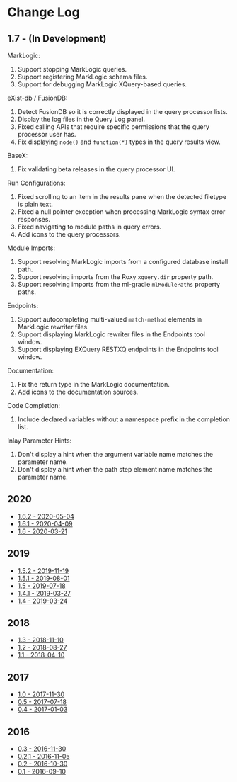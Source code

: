 # Change Log

## 1.7 - (In Development)

MarkLogic:

1.  Support stopping MarkLogic queries.
1.  Support registering MarkLogic schema files.
1.  Support for debugging MarkLogic XQuery-based queries.

eXist-db / FusionDB:

1.  Detect FusionDB so it is correctly displayed in the query processor lists.
1.  Display the log files in the Query Log panel.
1.  Fixed calling APIs that require specific permissions that the query
    processor user has.
1.  Fix displaying `node()` and `function(*)` types in the query results view.

BaseX:

1.  Fix validating beta releases in the query processor UI.

Run Configurations:

1.  Fixed scrolling to an item in the results pane when the detected filetype
    is plain text.
1.  Fixed a null pointer exception when processing MarkLogic syntax error
    responses.
1.  Fixed navigating to module paths in query errors.
1.  Add icons to the query processors.

Module Imports:

1.  Support resolving MarkLogic imports from a configured database install path.
1.  Support resolving imports from the Roxy `xquery.dir` property path.
1.  Support resolving imports from the ml-gradle `mlModulePaths` property paths.

Endpoints:

1.  Support autocompleting multi-valued `match-method` elements in MarkLogic rewriter files.
1.  Support displaying MarkLogic rewriter files in the Endpoints tool window.
1.  Support displaying EXQuery RESTXQ endpoints in the Endpoints tool window.

Documentation:

1.  Fix the return type in the MarkLogic documentation.
1.  Add icons to the documentation sources.

Code Completion:

1.  Include declared variables without a namespace prefix in the completion list.

Inlay Parameter Hints:

1.  Don't display a hint when the argument variable name matches the parameter name.
1.  Don't display a hint when the path step element name matches the parameter name.

## 2020

*  [1.6.2 - 2020-05-04](docs/_posts/2020-05-04-release-1.6.2.md)
*  [1.6.1 - 2020-04-09](docs/_posts/2020-04-09-release-1.6.1.md)
*  [1.6 - 2020-03-21](docs/_posts/2020-03-21-release-1.6.md)

## 2019

*  [1.5.2 - 2019-11-19](docs/_posts/2019-11-19-release-1.5.2.md)
*  [1.5.1 - 2019-08-01](docs/_posts/2019-08-01-release-1.5.1.md)
*  [1.5 - 2019-07-18](docs/_posts/2019-07-18-release-1.5.md)
*  [1.4.1 - 2019-03-27](docs/_posts/2019-03-27-release-1.4.1.md)
*  [1.4 - 2019-03-24](docs/_posts/2019-03-24-release-1.4.md)

## 2018

*  [1.3 - 2018-11-10](docs/_posts/2018-11-10-release-1.3.md)
*  [1.2 - 2018-08-27](docs/_posts/2018-08-27-release-1.2.md)
*  [1.1 - 2018-04-10](docs/_posts/2018-04-10-release-1.1.md)

## 2017

*  [1.0 - 2017-11-30](docs/_posts/2017-11-30-release-1.0.md)
*  [0.5 - 2017-07-18](docs/_posts/2017-07-18-release-0.5.md)
*  [0.4 - 2017-01-03](docs/_posts/2017-01-03-release-0.4.md)

## 2016

*  [0.3 - 2016-11-30](docs/_posts/2016-11-30-release-0.3.md)
*  [0.2.1 - 2016-11-05](docs/_posts/2016-11-05-release-0.2.1.md)
*  [0.2 - 2016-10-30](docs/_posts/2016-10-30-release-0.2.md)
*  [0.1 - 2016-09-10](docs/_posts/2016-09-10-release-0.1.md)
